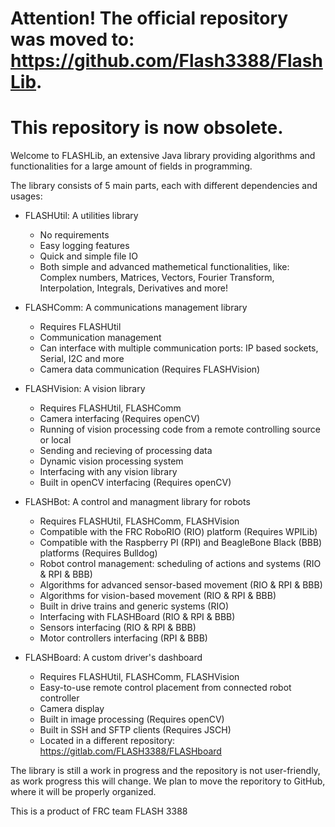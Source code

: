 
# Attention! The official repository was moved to: https://github.com/Flash3388/FlashLib.
# This repository is now obsolete.


Welcome to FLASHLib, an extensive Java library providing algorithms and functionalities for a large amount of fields in programming.

The library consists of 5 main parts, each with different dependencies and usages:

- FLASHUtil: A utilities library
    - No requirements
    - Easy logging features
    - Quick and simple file IO
    - Both simple and advanced mathemetical functionalities, 
        like: Complex numbers, Matrices, Vectors, Fourier Transform, Interpolation, Integrals, Derivatives and more!
    
- FLASHComm: A communications management library
    - Requires FLASHUtil
    - Communication management
    - Can interface with multiple communication ports: IP based sockets, Serial, I2C and more
    - Camera data communication (Requires FLASHVision)
    
- FLASHVision: A vision library
    - Requires FLASHUtil, FLASHComm
    - Camera interfacing (Requires openCV)
    - Running of vision processing code from a remote controlling source or local
    - Sending and recieving of processing data
    - Dynamic vision processing system
    - Interfacing with any vision library
    - Built in openCV interfacing (Requires openCV)
    
- FLASHBot: A control and managment library for robots
    - Requires FLASHUtil, FLASHComm, FLASHVision
    - Compatible with the FRC RoboRIO (RIO) platform (Requires WPILib)
    - Compatible with the Raspberry PI (RPI) and BeagleBone Black (BBB) platforms (Requires Bulldog)
    - Robot control management: scheduling of actions and systems (RIO & RPI & BBB)
    - Algorithms for advanced sensor-based movement (RIO & RPI & BBB)
    - Algorithms for vision-based movement (RIO & RPI & BBB)
    - Built in drive trains and generic systems (RIO)
    - Interfacing with FLASHBoard (RIO & RPI & BBB)
    - Sensors interfacing (RIO & RPI & BBB)
    - Motor controllers interfacing (RPI & BBB)
    
- FLASHBoard: A custom driver's dashboard
   - Requires FLASHUtil, FLASHComm, FLASHVision
   - Easy-to-use remote control placement from connected robot controller
   - Camera display
   - Built in image processing (Requires openCV)
   - Built in SSH and SFTP clients (Requires JSCH)
   - Located in a different repository: https://gitlab.com/FLASH3388/FLASHboard

The library is still a work in progress and the repository is not user-friendly, as work progress this will change.
We plan to move the reporitory to GitHub, where it will be properly organized.

This is a product of FRC team FLASH 3388


